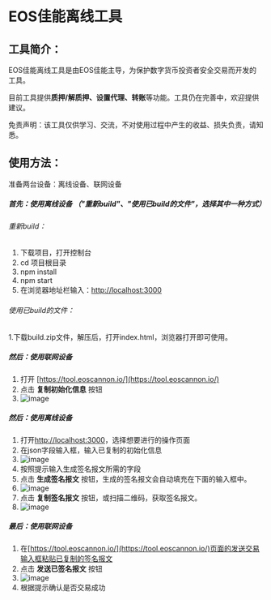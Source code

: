 # EOS佳能离线工具
## 工具简介：
EOS佳能离线工具是由EOS佳能主导，为保护数字货币投资者安全交易而开发的工具。

目前工具提供**质押/解质押、设置代理、转账**等功能。工具仍在完善中，欢迎提供建议。

免责声明：该工具仅供学习、交流，不对使用过程中产生的收益、损失负责，请知悉。

## 使用方法：
准备两台设备：离线设备、联网设备
##### 首先：使用离线设备 （"重新build"、"使用已build的文件"，选择其中一种方式）
###### 重新build：
1. 下载项目，打开控制台
2. cd 项目根目录
3. npm install
4. npm start
5. 在浏览器地址栏输入：[http://localhost:3000](http://localhost:3000)
###### 使用已build的文件：
1.下载build.zip文件，解压后，打开index.html，浏览器打开即可使用。
##### 然后：使用联网设备 
1. 打开 [https://tool.eoscannon.io/](https://tool.eoscannon.io/)
2. 点击 **复制初始化信息** 按钮
3. ![image](https://raw.githubusercontent.com/eoscannon/EosCannon-Offline-Tools/master/docs/stepImg/1.1.jpeg)
##### 然后：使用离线设备
1. 打开[http://localhost:3000](http://localhost:3000)，选择想要进行的操作页面
2. 在json字段输入框，输入已复制的初始化信息
3. ![image](https://raw.githubusercontent.com/eoscannon/EosCannon-Offline-Tools/master/docs/stepImg/2.1.jpeg)
4. 按照提示输入生成签名报文所需的字段
5. 点击 **生成签名报文** 按钮，生成的签名报文会自动填充在下面的输入框中。
6. ![image](https://raw.githubusercontent.com/eoscannon/EosCannon-Offline-Tools/master/docs/stepImg/2.2.jpeg)
7. 点击 **复制签名报文** 按钮，或扫描二维码，获取签名报文。
8. ![image](https://raw.githubusercontent.com/eoscannon/EosCannon-Offline-Tools/master/docs/stepImg/2.3.jpeg)
##### 最后：使用联网设备
1. 在[https://tool.eoscannon.io/](https://tool.eoscannon.io/)页面的发送交易输入框粘贴已复制的签名报文
2. 点击 **发送已签名报文** 按钮
3. ![image](https://raw.githubusercontent.com/eoscannon/EosCannon-Offline-Tools/master/docs/stepImg/1.2.jpeg)
4. 根据提示确认是否交易成功
